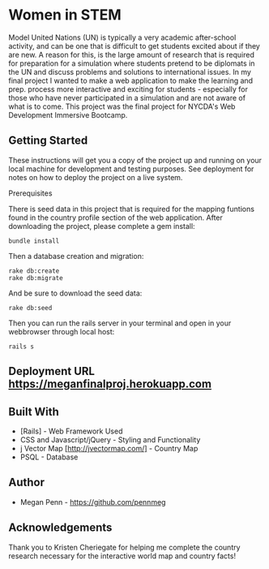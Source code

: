 # Women in STEM 

Model United Nations (UN) is typically a very academic after-school activity, and can be one that is difficult to get students excited about if they are new. A reason for this, is the large amount of research that is required for preparation for a simulation where students pretend to be diplomats in the UN and discuss problems and solutions to international issues. In my final project I wanted to make a web application to make the learning and prep. process more interactive and exciting for students - especially for those who have never participated in a simulation and are not aware of what is to come. This project was the final project for NYCDA's Web Development Immersive Bootcamp.

## Getting Started

These instructions will get you a copy of the project up and running on your local machine for development and testing purposes. See deployment for notes on how to deploy the project on a live system.

Prerequisites

There is seed data in this project that is required for the mapping funtions found in the country profile section of the web application.
After downloading the project, please complete a gem install:
```
bundle install
```
Then a database creation and migration:
```
rake db:create
rake db:migrate
```
And be sure to download the seed data:
``` 
rake db:seed
```
Then you can run the rails server in your terminal and open in your webbrowser through local host:
```
rails s
```

## Deployment URL https://meganfinalproj.herokuapp.com

## Built With

* [Rails] - Web Framework Used
* CSS and Javascript/jQuery - Styling and Functionality
* j Vector Map [http://jvectormap.com/] - Country Map
* PSQL - Database

## Author

* Megan Penn - https://github.com/pennmeg

## Acknowledgements

Thank you to Kristen Cheriegate for helping me complete the country research necessary for the interactive world map and country facts!

